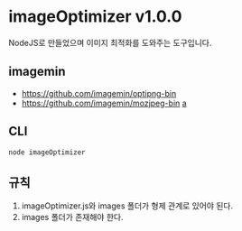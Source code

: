 # imageOptimizer v1.0.0
NodeJS로 만들었으며 이미지 최적화를 도와주는 도구입니다.

## imagemin
- <https://github.com/imagemin/optipng-bin>
- <https://github.com/imagemin/mozjpeg-bin>
[a](https://www.naver.com/)
## CLI
````javascript
node imageOptimizer
````

## 규칙
1. imageOptimizer.js와 images 폴더가 형제 관계로 있어야 된다.
2. images 폴더가 존재해야 한다.
